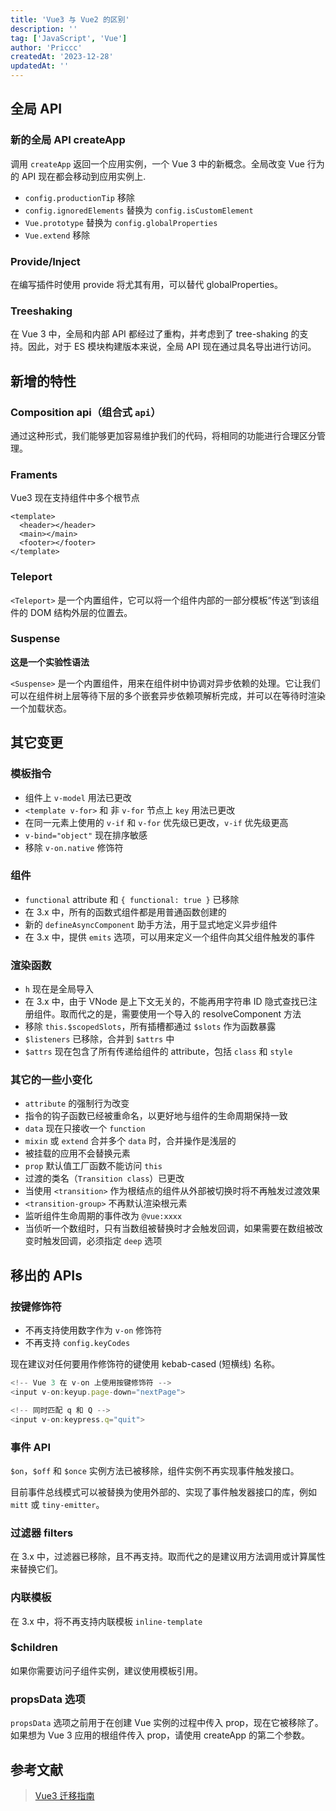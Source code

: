 ```yaml
---
title: 'Vue3 与 Vue2 的区别'
description: ''
tag: ['JavaScript', 'Vue']
author: 'Priccc'
createdAt: '2023-12-28'
updatedAt: ''
---
```


## 全局 API
### 新的全局 API createApp
调用 `createApp` 返回一个应用实例，一个 Vue 3 中的新概念。全局改变 Vue 行为的 API 现在都会移动到应用实例上.

* `config.productionTip` 移除
* `config.ignoredElements` 替换为 `config.isCustomElement`
* `Vue.prototype` 替换为 `config.globalProperties`
* `Vue.extend` 移除

### Provide/Inject
在编写插件时使用 provide 将尤其有用，可以替代 globalProperties。

### Treeshaking
在 Vue 3 中，全局和内部 API 都经过了重构，并考虑到了 tree-shaking 的支持。因此，对于 ES 模块构建版本来说，全局 API 现在通过具名导出进行访问。

## 新增的特性
### Composition api（组合式 `api`）
通过这种形式，我们能够更加容易维护我们的代码，将相同的功能进行合理区分管理。

### Framents
Vue3 现在支持组件中多个根节点
```vue
<template>
  <header></header>
  <main></main>
  <footer></footer>
</template>
```

### Teleport
`<Teleport>` 是一个内置组件，它可以将一个组件内部的一部分模板“传送”到该组件的 DOM 结构外层的位置去。

### Suspense
**这是一个实验性语法**

`<Suspense>` 是一个内置组件，用来在组件树中协调对异步依赖的处理。它让我们可以在组件树上层等待下层的多个嵌套异步依赖项解析完成，并可以在等待时渲染一个加载状态。

## 其它变更
### 模板指令
* 组件上 `v-model` 用法已更改
* `<template v-for>` 和 非 `v-for` 节点上 `key` 用法已更改
* 在同一元素上使用的 `v-if` 和 `v-for` 优先级已更改，`v-if` 优先级更高
* `v-bind="object"` 现在排序敏感
* 移除 `v-on.native` 修饰符

### 组件
* `functional` attribute 和 `{ functional: true }` 已移除
* 在 3.x 中，所有的函数式组件都是用普通函数创建的
* 新的 `defineAsyncComponent` 助手方法，用于显式地定义异步组件
* 在 3.x 中，提供 `emits` 选项，可以用来定义一个组件向其父组件触发的事件

### 渲染函数
* `h` 现在是全局导入
* 在 3.x 中，由于 VNode 是上下文无关的，不能再用字符串 ID 隐式查找已注册组件。取而代之的是，需要使用一个导入的 resolveComponent 方法
* 移除 `this.$scopedSlots`，所有插槽都通过 `$slots` 作为函数暴露
* `$listeners` 已移除，合并到 `$attrs` 中
* `$attrs` 现在包含了所有传递给组件的 attribute，包括 `class` 和 `style`

### 其它的一些小变化
* `attribute` 的强制行为改变
* 指令的钩子函数已经被重命名，以更好地与组件的生命周期保持一致
* `data` 现在只接收一个 `function`
* `mixin` 或 `extend` 合并多个 `data` 时，合并操作是浅层的
* 被挂载的应用不会替换元素
* `prop` 默认值工厂函数不能访问 `this`
* 过渡的类名（`Transition class`）已更改
* 当使用 `<transition>` 作为根结点的组件从外部被切换时将不再触发过渡效果
* `<transition-group>` 不再默认渲染根元素
* 监听组件生命周期的事件改为 `@vue:xxxx`
* 当侦听一个数组时，只有当数组被替换时才会触发回调，如果需要在数组被改变时触发回调，必须指定 `deep` 选项

## 移出的 APIs
### 按键修饰符
* 不再支持使用数字作为 `v-on` 修饰符
* 不再支持 `config.keyCodes`

现在建议对任何要用作修饰符的键使用 kebab-cased (短横线) 名称。
```js
<!-- Vue 3 在 v-on 上使用按键修饰符 -->
<input v-on:keyup.page-down="nextPage">

<!-- 同时匹配 q 和 Q -->
<input v-on:keypress.q="quit">
```

### 事件 API
`$on`，`$off` 和 `$once` 实例方法已被移除，组件实例不再实现事件触发接口。

目前事件总线模式可以被替换为使用外部的、实现了事件触发器接口的库，例如 `mitt` 或 `tiny-emitter`。

### 过滤器 filters
在 3.x 中，过滤器已移除，且不再支持。取而代之的是建议用方法调用或计算属性来替换它们。

### 内联模板
在 3.x 中，将不再支持内联模板 `inline-template`

### $children
如果你需要访问子组件实例，建议使用模板引用。

### propsData 选项
`propsData` 选项之前用于在创建 Vue 实例的过程中传入 prop，现在它被移除了。如果想为 Vue 3 应用的根组件传入 prop，请使用 createApp 的第二个参数。

## 参考文献
> [Vue3 迁移指南](https://v3-migration.vuejs.org/zh/breaking-changes/global-api.html)